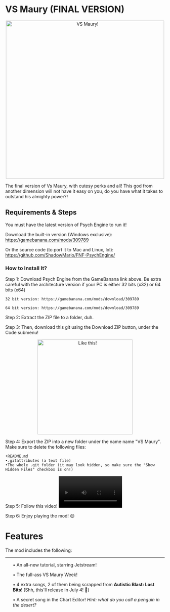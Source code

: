 # VS Maury (FINAL VERSION)
<p align="center">
  <img src="https://user-images.githubusercontent.com/86565812/169672577-a4037554-98b8-4899-a1d4-729a448f82fc.png" width="500" title="VS Maury!">
</p>

 The final version of Vs Maury, with cutesy perks and all! This god from another dimension will not have it easy on you, do you have what it takes to outstand his almighty power?!

## Requirements & Steps
 You must have the latest version of Psych Engine to run it!
  
  Download the built-in version (Windows exclusive): https://gamebanana.com/mods/309789
  
  Or the source code (to port it to Mac and Linux, lol): https://github.com/ShadowMario/FNF-PsychEngine/
  
### How to Install It?
 Step 1: Download Psych Engine from the GameBanana link above. Be extra careful with the architecture version if your PC is either 32 bits (x32) or 64 bits (x64)
    
    32 bit version: https://gamebanana.com/mods/download/309789
    
    64 bit version: https://gamebanana.com/mods/download/309789
 
 Step 2: Extract the ZIP file to a folder, duh.
 
 Step 3: Then, download this git using the Download ZIP button, under the Code submenu!
 <p align="center">
 <img src="https://user-images.githubusercontent.com/86565812/169672573-35093d53-36a2-4037-a5ce-e2140701f1f9.png" width="300" title="Like this!">
 </p>
 Step 4: Export the ZIP into a new folder under the name name "VS Maury". Make sure to delete the following files:
 
    •README.md
    •.gitattributes (a text file)
    •The whole .git folder (it may look hidden, so make sure the "Show Hidden Files" checkbox is on!)
    
 Step 5: Follow this video!
 <video src=https://user-images.githubusercontent.com/86565812/169673151-b58c6790-0e11-4d2e-bdd7-7b5bf7f9fb12.mp4 width="200">

 Step 6: Enjoy playing the mod! 😊

 # Features
 The mod includes the following:
 <hr>
 <ul>
  • An all-new tutorial, starring Jetstream!
 </ul>
 <ul>
  • The full-ass VS Maury Week!
 </ul>
 <ul>
  • 4 extra songs, 2 of them being scrapped from <b>Autistic Blast: Lost Bits</b>! (Shh, this'll release in July 4! 🤫)
 </ul>
 <ul>
  • A secret song in the Chart Editor! <i>Hint: what do you call a penguin in the desert?</i>
 </ul>
